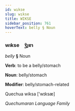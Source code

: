 ```yaml
---
id: wıkse
slug: wıkse
title: WIKSE
sidebar_position: 761
hoverText: belly § Noun
---
```


### wıkse&emsp;<span kind="abugida">ʒ̑ȷɐɿ</span>

*belly* **§** Noun

**Verb**: to be a belly/stomach

**Noun**: belly/stomach

**Modifier**: belly/stomach-related

Quechua wiksa ['wɪksæ]

*Quechumaran Language Family*